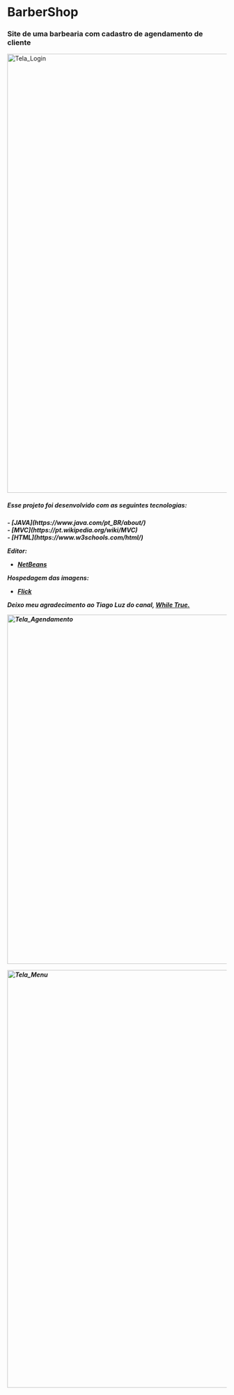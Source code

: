 <h1> BarberShop </h1>
<h3>Site de uma barbearia com cadastro de agendamento de cliente</h3>

<a data-flickr-embed="true" href="https://www.flickr.com/gp/188964866@N08/wTekA0" title="Tela_Login"><img src="https://live.staticflickr.com/65535/50005978586_57c3a4229b_b.jpg" width="779" height="1009" alt="Tela_Login"></a>


<h5>Esse projeto foi desenvolvido com as seguintes tecnologias:<h5>
- [JAVA](https://www.java.com/pt_BR/about/)<br>
- [MVC](https://pt.wikipedia.org/wiki/MVC)<br>
- [HTML](https://www.w3schools.com/html/)<br>

Editor:  <br>
- [NetBeans](https://netbeans.org/)<br>

Hospedagem das imagens:<br>
- [Flick](https://www.flickr.com/)<br>


Deixo meu agradecimento ao <strong>Tiago Luz </strong>do canal, <a href="https://www.youtube.com/channel/UCI4mJ2FXeA-RuDbwZA0z_MA/videos">While True.</a> 

<a data-flickr-embed="true" href="https://www.flickr.com/gp/188964866@N08/rnBzpR" title="Tela_Agendamento"><img src="https://live.staticflickr.com/65535/50006436272_1b2e6663fe_b.jpg" width="1024" height="803" alt="Tela_Agendamento"></a>


<a data-flickr-embed="true" href="https://www.flickr.com/gp/188964866@N08/3383CU" title="Tela_Menu"><img src="https://live.staticflickr.com/65535/50006436307_39db8301d5_b.jpg" width="1024" height="960" alt="Tela_Menu"></a>

